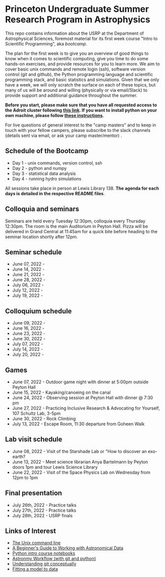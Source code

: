 # Princeton Undergraduate Summer Research Program in Astrophysics

This repo contains information about the USRP at the Department of Astrophysical Sciences, foremost material for its first week course "Intro to Scientific Programming", aka *bootcamp*.

The plan for the first week is to give you an overview of good things to know when it comes to scientific computing, give you time to do some hands-on exercises, and provide resources for you to learn more. We aim to cover basic unix commands and remote login (ssh), software version control (git and github), the Python programming language and scientific programming stack, and basic statistics and simulations. Given that we only have a week, we will only scratch the surface on each of these topics, but many of us will be around and willing (physically or via email/Slack) to provide support and additional guidance throughout the summer.

**Before you start, please make sure that you have all requested access to the Adroit cluster following [this link](https://researchcomputing.princeton.edu/systems/adroit#access). If you want to install python on your own machine, please follow [these instructions](https://sml505.pmelchior.net/Setup.html).**

For live questions of general interest to the "camp masters" and to keep in touch with your fellow campers, please subscribe to the slack channels (details sent via email, or ask your camp master/mentor) .

## Schedule of the Bootcamp

* Day 1 - unix commands, version control, ssh 
* Day 2 - python and numpy
* Day 3 - statistical data analysis
* Day 4 - running hydro simulations

All sessions take place in person at Lewis Library 138.
**The agenda for each days is detailed in the respective README files**. 

## Colloquia and seminars 

Seminars are held every Tuesday 12:30pm, colloquia every Thursday 12:30pm. The room is the main Auditorium in Peyton Hall. Pizza will be delivered in Grand Central at 11:45am for a quick bite before heading to the seminar location shortly after 12pm.

Seminar schedule
----------------
* June 07, 2022 - 
* June 14, 2022 - 
* June 21, 2022 - 
* June 28, 2022 - 
* July 06, 2022 - 
* July 12, 2022 - 
* July 19, 2022 - 

Colloquium schedule
-------------------
* June 09, 2022 - 
* June 16, 2022 - 
* June 23, 2022 - 
* June 30, 2022 - 
* July 07, 2022 - 
* July 14, 2022 - 
* July 20, 2022 - 

Games
-----
* June 07, 2022 - Outdoor game night with dinner at 5:00pm outside Peyton Hall
* June 15, 2022 - Kayaking/canoeing on the canal
* June 24, 2022 - Observing session at Peyton Hall with dinner @ 7:30 pm
* June 27, 2022 - Practicing Inclusive Research & Advocating for Yourself, 107 Schultz Lab, 3-5pm
* June 30, 2022 - Rock Climbing
* July 13, 2022 - Escape Room, 11:30 departure from Goheen Walk

Lab visit schedule
------------------
* June 08, 2022 - Visit of the Starshade Lab or "How to discover an exo-earth?
* June 13, 2022 - Meet science librarian Anya Bartelmann by Peyton doors 1pm and tour Lewis Science Library
* June 22, 2022 - Visit of the Space Physics Lab on Wednesday from 12pm to 1pm

Final presentation
------------------
* July 26th, 2022 - Practice talks
* July 27th, 2022 - Practice talks
* July 28th, 2022 - USRP finals

Links of Interest
------------------

* [The Unix command line](http://www.ee.surrey.ac.uk/Teaching/Unix/)
* [A Beginner's Guide to Working with Astronomical Data](https://arxiv.org/abs/1905.13189)
* [Python intro course notebooks](https://github.com/jakevdp/2014_fall_ASTR599/tree/master/notebooks)
* [Astronmy Workflow (with git and python)](https://christinahedges.github.io/astronomy_workflow/)
* [Understanding git conceptually](https://www.sbf5.com/~cduan/technical/git/)
* [Fitting a model to data](http://arxiv.org/abs/1008.4686)

